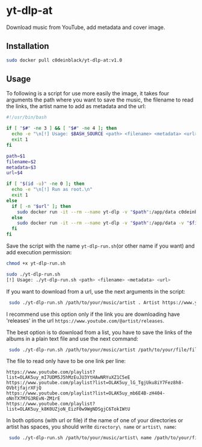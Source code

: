 # yt-dlp-at
Download music from YouTube, add metadata and cover image.

## Installation

```bash
sudo docker pull c0deinblack/yt-dlp-at:v1.0  
```

## Usage

To following is a script for use more easily the image, it takes four arguments the path where you want to save the music, the filename to read the links, the artist name to add as metadata and the url:

```bash
#!/usr/bin/bash

if [ "$#" -ne 3 ] && [ "$#" -ne 4 ]; then
  echo -e "\n[!] Usage: $BASH_SOURCE <path> <filename> <metadata> <url>"
  exit 1
fi

path=$1
filename=$2
metadata=$3
url=$4

if [ "$(id -u)" -ne 0 ]; then
  echo -e "\n[!] Run as root.\n"
  exit 1
else
  if [ -n "$url" ]; then
    sudo docker run -it --rm --name yt-dlp -v "$path":/app/data c0deinblack/yt-dlp-at:v1.0 -m "$metadata" -u "$url"
  else
    sudo docker run -it --rm --name yt-dlp -v "$path":/app/data -v "$filename":/app/"$(basename "$filename")" c0deinblack/yt-dlp-at:v1.0 -m "$metadata" -f "$(basename "$filename")"
  fi
fi
```

Save the script with the name `yt-dlp-run.sh`(or other name if you want) and add execution permission:

```bash
chmod +x yt-dlp-run.sh
```

```bash
sudo ./yt-dlp-run.sh
[!] Usage: ./yt-dlp-run.sh <path> <filename> <metadata> <url>
```

If you want to download from a url, use the next arguments in the script:

```bash
 sudo ./yt-dlp-run.sh /path/to/your/music/artist . Artist https://www.youtube.com/@artist/releases
```

I recommend use this option only if the link you are downloading have 'releases' in the url `https://www.youtube.com/@artist/releases`.

The best option is to download from a list, you have to save the links of the albums in a plain text file and use the next command:

```bash
 sudo ./yt-dlp-run.sh /path/to/your/music/artist /path/to/your/file/file.txt  Artist
```
The file to read only have to be one link per line:

```
https://www.youtube.com/playlist?list=OLAK5uy_mI7UDM5J5hMzEuJU3YtHAwNRYuXZ1C5eE
https://www.youtube.com/playlist?list=OLAK5uy_lG_TgjUku8iY7Fez8h8-OVbtjfajrXFjQ
https://www.youtube.com/playlist?list=OLAK5uy_mb6E4B-zH404-oNnTX7M7G3REvN-ZM1rE
https://www.youtube.com/playlist?list=OLAK5uy_k8K0UZjoN_EizF0w9WgNDSgjC6TokIWtU
```

In both options (with url or file) if the name of one of your directories or artist has spaces, you should write `directory\ name` or `artist\ name`:

```bash
 sudo ./yt-dlp-run.sh /path/to/your/music/artist\ name /path/to/your/file/file.txt  artist\ name
```
